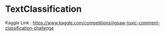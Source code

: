 # TextClassification

Kaggle Link : https://www.kaggle.com/competitions/jigsaw-toxic-comment-classification-challenge
